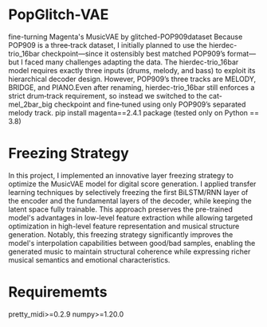 # PopGlitch-VAE
fine-turning Magenta's MusicVAE by glitched-POP909dataset
Because POP909 is a three‑track dataset, I initially planned to use the hierdec-trio_16bar checkpoint—since it ostensibly best matched POP909’s format—but I faced many challenges adapting the data. The hierdec-trio_16bar model requires exactly three inputs (drums, melody, and bass) to exploit its hierarchical decoder design. However, POP909’s three tracks are MELODY, BRIDGE, and PIANO.Even after renaming, hierdec-trio_16bar still enforces a strict drum‑track requirement, so instead we switched to the cat-mel_2bar_big checkpoint and fine‑tuned using only POP909’s separated melody track.
pip install magenta==2.4.1 package (tested only on Python == 3.8)
#  Freezing Strategy
In this project, I implemented an innovative layer freezing strategy to optimize the MusicVAE model for digital score generation. I applied transfer learning techniques by selectively freezing the first BiLSTM/RNN layer of the encoder and the fundamental layers of the decoder, while keeping the latent space fully trainable. This approach preserves the pre-trained model's advantages in low-level feature extraction while allowing targeted optimization in high-level feature representation and musical structure generation. Notably, this freezing strategy significantly improves the model's interpolation capabilities between good/bad samples, enabling the generated music to maintain structural coherence while expressing richer musical semantics and emotional characteristics.
# Requirememts
pretty_midi>=0.2.9
numpy>=1.20.0

